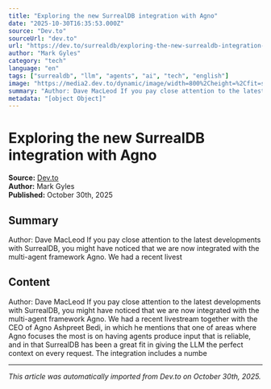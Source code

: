 ```yaml
---
title: "Exploring the new SurrealDB integration with Agno"
date: "2025-10-30T16:35:53.000Z"
source: "Dev.to"
sourceUrl: "dev.to"
url: "https://dev.to/surrealdb/exploring-the-new-surrealdb-integration-with-agno-2pid"
author: "Mark Gyles"
category: "tech"
language: "en"
tags: ["surrealdb", "llm", "agents", "ai", "tech", "english"]
image: "https://media2.dev.to/dynamic/image/width=800%2Cheight=%2Cfit=scale-down%2Cgravity=auto%2Cformat=auto/https%3A%2F%2Fdev-to-uploads.s3.amazonaws.com%2Fuploads%2Farticles%2Fapeybqhohws4pphfuo10.png"
summary: "Author: Dave MacLeod If you pay close attention to the latest developments with SurrealDB, you might have noticed that we are now integrated with the multi-agent framework Agno. We had a recent livest"
metadata: "[object Object]"
---
```


# Exploring the new SurrealDB integration with Agno

**Source:** [Dev.to](https://dev.to/surrealdb/exploring-the-new-surrealdb-integration-with-agno-2pid)  
**Author:** Mark Gyles  
**Published:** October 30th, 2025  

## Summary

Author: Dave MacLeod If you pay close attention to the latest developments with SurrealDB, you might have noticed that we are now integrated with the multi-agent framework Agno. We had a recent livest

## Content

Author: Dave MacLeod If you pay close attention to the latest developments with SurrealDB, you might have noticed that we are now integrated with the multi-agent framework Agno. We had a recent livestream together with the CEO of Agno Ashpreet Bedi, in which he mentions that one of areas where Agno focuses the most is on having agents produce input that is reliable, and in that SurrealDB has been a great fit in giving the LLM the perfect context on every request. The integration includes a numbe

---

*This article was automatically imported from Dev.to on October 30th, 2025.*
